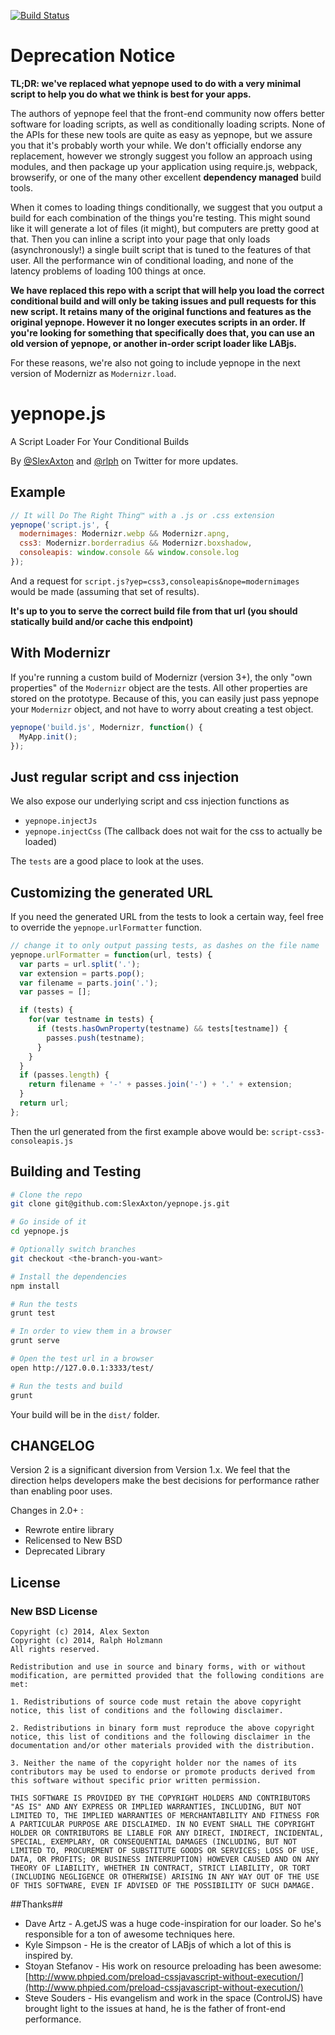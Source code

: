 [![Build Status](https://api.travis-ci.org/SlexAxton/yepnope.js.png?branch=v2.0)](https://travis-ci.org/SlexAxton/yepnope.js)

# Deprecation Notice

**TL;DR: we've replaced what yepnope used to do with a very minimal script to help you do what we think is best for your apps.**

The authors of yepnope feel that the front-end community now offers better software for loading scripts, as well
as conditionally loading scripts. None of the APIs for these new tools are quite as easy as yepnope, but we assure
you that it's probably worth your while. We don't officially endorse any replacement, however we strongly suggest
you follow an approach using modules, and then package up your application using require.js, webpack, browserify,
or one of the many other excellent **dependency managed** build tools.

When it comes to loading things conditionally, we suggest that you output a build for each combination of the things
you're testing. This might sound like it will generate a lot of files (it might), but computers are pretty good
at that. Then you can inline a script into your page that only loads (asynchronously!) a single built script
that is tuned to the features of that user. All the performance win of conditional loading, and none of the
latency problems of loading 100 things at once.

**We have replaced this repo with a script that will help you load the correct conditional build and will
only be taking issues and pull requests for this new script. It retains many of the original functions
and features as the original yepnope. However it no longer executes scripts in an order. If you're looking
for something that specifically does that, you can use an old version of yepnope, or another in-order
script loader like LABjs.**

For these reasons, we're also not going to include yepnope in the next version of Modernizr as `Modernizr.load`.

# yepnope.js

A Script Loader For Your Conditional Builds

By [@SlexAxton](http://twitter.com/SlexAxton) and [@rlph](http://twitter.com/rlph) on Twitter for more updates.

## Example

```javascript
// It will Do The Right Thing™ with a .js or .css extension
yepnope('script.js', {
  modernimages: Modernizr.webp && Modernizr.apng,
  css3: Modernizr.borderradius && Modernizr.boxshadow,
  consoleapis: window.console && window.console.log
});
```

And a request for `script.js?yep=css3,consoleapis&nope=modernimages` would be made (assuming that set of results).

**It's up to you to serve the correct build file from that url (you should statically build and/or cache this endpoint)**

## With Modernizr

If you're running a custom build of Modernizr (version 3+), the only "own properties" of the `Modernizr` object are the
tests. All other properties are stored on the prototype. Because of this, you can easily just pass yepnope your `Modernizr`
object, and not have to worry about creating a test object.

```javascript
yepnope('build.js', Modernizr, function() {
  MyApp.init();
});
```

## Just regular script and css injection

We also expose our underlying script and css injection functions as

* `yepnope.injectJs`
* `yepnope.injectCss` (The callback does not wait for the css to actually be loaded)

The `tests` are a good place to look at the uses.

## Customizing the generated URL

If you need the generated URL from the tests to look a certain way, feel free to override the
`yepnope.urlFormatter` function.

```javascript
// change it to only output passing tests, as dashes on the file name
yepnope.urlFormatter = function(url, tests) {
  var parts = url.split('.');
  var extension = parts.pop();
  var filename = parts.join('.');
  var passes = [];

  if (tests) {
    for(var testname in tests) {
      if (tests.hasOwnProperty(testname) && tests[testname]) {
        passes.push(testname);
      }
    }
  }
  if (passes.length) {
    return filename + '-' + passes.join('-') + '.' + extension;
  }
  return url;
};
```

Then the url generated from the first example above would be: `script-css3-consoleapis.js`

## Building and Testing

```sh
# Clone the repo
git clone git@github.com:SlexAxton/yepnope.js.git

# Go inside of it
cd yepnope.js

# Optionally switch branches
git checkout <the-branch-you-want>

# Install the dependencies
npm install

# Run the tests
grunt test

# In order to view them in a browser
grunt serve

# Open the test url in a browser
open http://127.0.0.1:3333/test/

# Run the tests and build
grunt
```

Your build will be in the `dist/` folder.

## CHANGELOG

Version 2 is a significant diversion from Version 1.x. We feel that the direction helps developers make the best decisions for performance rather than enabling poor uses.

Changes in 2.0+ :

* Rewrote entire library
* Relicensed to New BSD
* Deprecated Library

## License

### New BSD License

```
Copyright (c) 2014, Alex Sexton
Copyright (c) 2014, Ralph Holzmann
All rights reserved.

Redistribution and use in source and binary forms, with or without modification, are permitted provided that the following conditions are met:

1. Redistributions of source code must retain the above copyright notice, this list of conditions and the following disclaimer.

2. Redistributions in binary form must reproduce the above copyright notice, this list of conditions and the following disclaimer in the documentation and/or other materials provided with the distribution.

3. Neither the name of the copyright holder nor the names of its contributors may be used to endorse or promote products derived from this software without specific prior written permission.

THIS SOFTWARE IS PROVIDED BY THE COPYRIGHT HOLDERS AND CONTRIBUTORS "AS IS" AND ANY EXPRESS OR IMPLIED WARRANTIES, INCLUDING, BUT NOT LIMITED TO, THE IMPLIED WARRANTIES OF MERCHANTABILITY AND FITNESS FOR A PARTICULAR PURPOSE ARE DISCLAIMED. IN NO EVENT SHALL THE COPYRIGHT HOLDER OR CONTRIBUTORS BE LIABLE FOR ANY DIRECT, INDIRECT, INCIDENTAL, SPECIAL, EXEMPLARY, OR CONSEQUENTIAL DAMAGES (INCLUDING, BUT NOT LIMITED TO, PROCUREMENT OF SUBSTITUTE GOODS OR SERVICES; LOSS OF USE, DATA, OR PROFITS; OR BUSINESS INTERRUPTION) HOWEVER CAUSED AND ON ANY THEORY OF LIABILITY, WHETHER IN CONTRACT, STRICT LIABILITY, OR TORT (INCLUDING NEGLIGENCE OR OTHERWISE) ARISING IN ANY WAY OUT OF THE USE OF THIS SOFTWARE, EVEN IF ADVISED OF THE POSSIBILITY OF SUCH DAMAGE.
```

##Thanks##

* Dave Artz - A.getJS was a huge code-inspiration for our loader. So he's responsible for a ton of awesome techniques here.
* Kyle Simpson - He is the creator of LABjs of which a lot of this is inspired by.
* Stoyan Stefanov - His work on resource preloading has been awesome: [http://www.phpied.com/preload-cssjavascript-without-execution/](http://www.phpied.com/preload-cssjavascript-without-execution/)
* Steve Souders - His evangelism and work in the space (ControlJS) have brought light to the issues at hand, he is the father of front-end performance.


